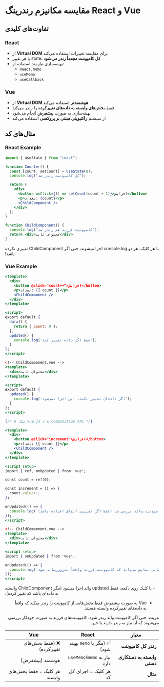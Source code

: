 # مقایسه مکانیزم رندرینگ React و Vue

## تفاوت‌های کلیدی

### React

- از **Virtual DOM** برای مقایسه تغییرات استفاده می‌کند
- با هر تغییر state، **کل کامپوننت مجدداً رندر می‌شود**
- بهینه‌سازی نیازمند استفاده از:
  - `React.memo`
  - `useMemo`
  - `useCallback`

### Vue

- از **Virtual DOM هوشمندتر** استفاده می‌کند
- فقط **بخش‌های وابسته به داده‌های تغییرکرده** را رندر می‌کند
- بهینه‌سازی به صورت **پیشفرض** انجام می‌شود
- از سیستم **راکتیویتی مبتنی بر پروکسی** استفاده می‌کند

## مثال‌های کد

### React Example

```jsx
import { useState } from "react";

function Counter() {
  const [count, setCount] = useState(0);
  console.log("کل کامپوننت رندر شد");

  return (
    <div>
      <button onClick={() => setCount(count + 1)}>افزایش</button>
      <p>تعداد: {count}</p>
      <ChildComponent />
    </div>
  );
}

function ChildComponent() {
  console.log("کامپوننت فرزند هم رندر شد");
  return <div>محتوای ثابت</div>;
}
```

<span dir='rtl'>
با هر کلیک، هر دو console.log اجرا میشوند، حتی اگر ChildComponent تغییری نکرده باشد!
</span>

### Vue Example

```jsx
<template>
  <div>
    <button @click="count++">افزایش</button>
    <p>تعداد: {{ count }}</p>
    <ChildComponent />
  </div>
</template>

<script>
export default {
  data() {
    return { count: 0 };
  },
  updated() {
    console.log('فقط اگر داده تغییر کند');
  }
};
</script>

<!-- ChildComponent.vue -->
<template>
  <div>محتوای ثابت</div>
</template>

<script>
export default {
  updated() {
    console.log('اگر داده‌ای تغییر نکند، این اجرا نمی‌شود');
  }
};
</script>

{/* # مثال Vue.js 3 با Composition API */}

<template>
  <div>
    <button @click="increment">افزایش</button>
    <p>تعداد: {{ count }}</p>
    <ChildComponent />
  </div>
</template>

<script setup>
import { ref, onUpdated } from 'vue';

const count = ref(0);

const increment = () => {
  count.value++;
};

onUpdated(() => {
  console.log('کامپوننت والد بررسی شد (فقط اگر تغییری اتفاق افتاده باشد)');
});
</script>

<!-- ChildComponent.vue -->
<template>
  <div>محتوای ثابت</div>
</template>

<script setup>
import { onUpdated } from 'vue';

onUpdated(() => {
  console.log('این پیام فقط زمانی نمایش می‌یابد که کامپوننت فرزند واقعاً به‌روزرسانی شود');
});
</script>
```

<span dir='rtl'>
- با کلیک روی دکمه، فقط updated والد اجرا میشود (مگر ChildComponent وابسته به داده‌ای باشد که تغییر کرده).

- Vue به صورت پیشفرض فقط بخش‌هایی از کامپوننت را رندر میکند که واقعاً به داده‌های تغییرکرده وابسته هستند.

مزیت: حتی اگر کامپوننت والد رندر شود، کامپوننت‌های فرزند به صورت خودکار بررسی می‌شوند که آیا نیاز به رندر دارند یا خیر.
</span>

| معیار                      | React                         | Vue                          |
| -------------------------- | ----------------------------- | ---------------------------- |
| **رندر کل کامپوننت**       | ✅ (مگر با `memo` بهینه شود)  | ❌ (فقط بخش‌های تغییرکرده)   |
| **وابسته به دستکاری دستی** | نیاز به `useMemo`/`memo` دارد | هوشمند (پیشفرض)              |
| **مثال**                   | هر کلیک = اجرای کل کد         | هر کلیک = فقط بخش‌های وابسته |
